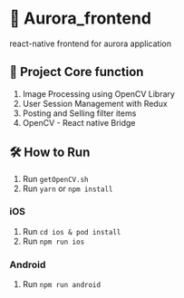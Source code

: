 # 🌈 Aurora_frontend
react-native frontend for aurora application

## 🤖 Project Core function
1. Image Processing using OpenCV Library
2. User Session Management with Redux
3. Posting and Selling filter items
4. OpenCV - React native Bridge

## 🛠 How to Run
1. Run `getOpenCV.sh`
2. Run `yarn` or `npm install`

### iOS
1. Run `cd ios & pod install`
1. Run `npm run ios`

### Android
1. Run `npm run android`
